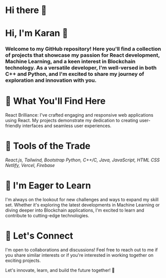 # Hi there 👋
# Hi, I'm Karan 👋
### Welcome to my GitHub repository! Here you'll find a collection of projects that showcase my passion for React development, Machine Learning, and a keen interest in Blockchain technology. As a versatile developer, I'm well-versed in both C++ and Python, and I'm excited to share my journey of exploration and innovation with you.

# 🚀 What You'll Find Here
React Brilliance: I've crafted engaging and responsive web applications using React. My projects demonstrate my dedication to creating user-friendly interfaces and seamless user experiences.

# 🔧 Tools of the Trade
*React.js, Tailwind, Bootstrap*
*Python, C++/C, Java, JavaScript, HTML CSS* 
*Netlify, Vercel, Firebase*

# 🌱 I'm Eager to Learn
I'm always on the lookout for new challenges and ways to expand my skill set. Whether it's exploring the latest developments in Machine Learning or diving deeper into Blockchain applications, I'm excited to learn and contribute to cutting-edge technologies.

# 🤝 Let's Connect
I'm open to collaborations and discussions! Feel free to reach out to me if you share similar interests or if you're interested in working together on exciting projects.

Let's innovate, learn, and build the future together! 🌟
